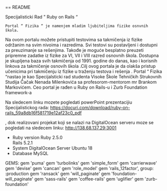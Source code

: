== README

Specijalisticki Rad " Ruby on Rails “ 

    Portal “ Fizika “ je namenjem mladim ljubiteljima fizike osnvnih škola.
Na ovom portalu možete pristupiti testovima sa takmičenja iz fizike održanim na svim nivoima
i razredima. Svi testovi su postavljeni i dostupni za preuzimanje sa rešenjima. Takođe je moguće
besplatno preuzeti pripremne zadatke iz fizike za VI, VII i VIII razred osnovnih škola. Dostupna je
skupljena baza svih takmičenja od 1991. godine do danas, kao i korisnih linkova za takmičenje osnovih
škola .Cilj ovog portala je da olakša pristup učenicima pri takmičenju iz fizike u traženju testova i rešenja .
Portal “ Fizika “nastao je kao Specijalsticki rad studenta Visoke Škole Tehničkih Strukovnih Studija
Čačak Nenada Milenkovića sa profesorom-mentorom mr Brankom Markovićem.
Ceo portal je rađen u Ruby on Rails-u i Zurb Foundation framework-a
    
Na sledecem linku mozete pogledati powerPoint prezentacijiu Specijalistickog rada:
https://docuri.com/download/ruby-on-rails_59a8db16f581719e12af23c0_pdf

, dok realizovani projekat koji se nalazi na DigitalOcean serveru moze se pogledati na sledecem linku:
 http://138.68.137.29:3001


* Ruby version
    Ruby 2.5.0  
    Rails 5.2.1   
* System 
    DigitalOcean Server Ubuntu 18        
* Database 
     MySQL

GEMS:
    gem 'puma'
    gem 'turbolinks'
    gem 'simple_form'
    gem 'carrierwave'
    gem 'devise'
    gem 'cancan'
    gem 'role_model'
    gem 'rails_12factor', group: :production
    gem 'ransack'
    gem 'will_paginate'
    gem 'foundation-will_paginate'
    gem 'sass-rails'
    gem 'coffee-rails' 
    gem 'uglifier'
    gem 'zurb-foundation'
 




